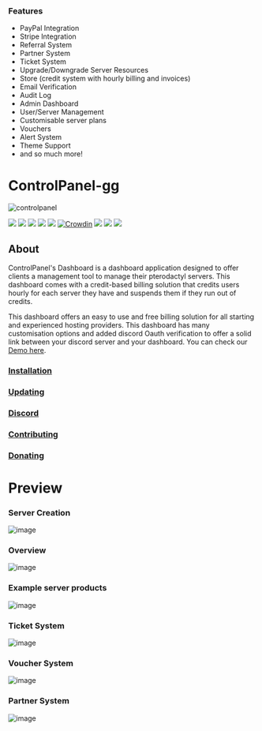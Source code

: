 ### Features

-   PayPal Integration
-   Stripe Integration
-   Referral System
-   Partner System
-   Ticket System
-   Upgrade/Downgrade Server Resources
-   Store (credit system with hourly billing and invoices)
-   Email Verification
-   Audit Log
-   Admin Dashboard
-   User/Server Management
-   Customisable server plans
-   Vouchers
-   Alert System
-   Theme Support
-   and so much more!

# ControlPanel-gg

![controlpanel](https://user-images.githubusercontent.com/67899387/214684708-739c1d21-06e8-4dec-a4f1-81533a46cc7e.png)


![](https://img.shields.io/endpoint?label=v0.9%20Installations&url=https%3A%2F%2Fmarket.controlpanel.gg%2Fcallhome.php%3Fgetinstalls)
![](https://img.shields.io/badge/Overall%20Installations-3500%2B-green)
![](https://img.shields.io/github/stars/ControlPanel-gg/dashboard) ![](https://img.shields.io/github/forks/ControlPanel-gg/dashboard) ![](https://img.shields.io/github/tag/ControlPanel-gg/dashboard) [![Crowdin](https://badges.crowdin.net/controlpanelgg/localized.svg)](https://crowdin.com/project/controlpanelgg) ![](https://img.shields.io/github/issues/ControlPanel-gg/dashboard) ![](https://img.shields.io/github/license/ControlPanel-gg/dashboard) ![](https://img.shields.io/discord/787829714483019826)
## About

ControlPanel's Dashboard is a dashboard application designed to offer clients a management tool to manage their pterodactyl servers. This dashboard comes with a credit-based billing solution that credits users hourly for each server they have and suspends them if they run out of credits.

This dashboard offers an easy to use and free billing solution for all starting and experienced hosting providers. This dashboard has many customisation options and added discord Oauth verification to offer a solid link between your discord server and your dashboard. You can check our [Demo here](https://demo.controlpanel.gg "Demo").

### [Installation](https://controlpanel.gg/docs/intro "Installation")

### [Updating](https://controlpanel.gg/docs/Installation/updating "Updating")

### [Discord](https://discord.gg/4Y6HjD2uyU "Discord")

### [Contributing](https://controlpanel.gg/docs/Contributing/contributing "Contributing")

### [Donating](https://controlpanel.gg/docs/Contributing/donating "Donating")



# Preview

### Server Creation
![image](https://user-images.githubusercontent.com/67899387/214687234-d1ae58c0-5667-4e99-ac39-adeaabfcc7f2.png)

### Overview
![image](https://user-images.githubusercontent.com/67899387/214685859-03c8d9e1-c685-4a07-979f-df2e88ec3931.png)

### Example server products
![image](https://user-images.githubusercontent.com/67899387/214686950-218e1ede-6a1f-4e53-b3f4-fe1abc371a9c.png)

### Ticket System
![image](https://user-images.githubusercontent.com/67899387/214687123-0a3d0f8f-b53c-4b0d-869a-4d5df45f5184.png)

### Voucher System
![image](https://user-images.githubusercontent.com/67899387/214686578-ec9f0b0f-6047-4665-835f-70594b56dfd5.png)

### Partner System
![image](https://user-images.githubusercontent.com/67899387/214686321-36ba97a3-4181-4e60-9ba3-c9b318fe66a8.png)



